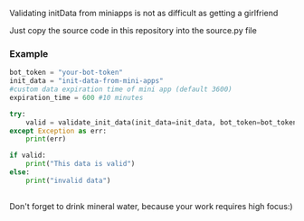 Validating initData from miniapps is not as difficult as getting a girlfriend

Just copy the source code in this repository into the source.py file



### Example
```python 
bot_token = "your-bot-token"
init_data = "init-data-from-mini-apps"
#custom data expiration time of mini app (default 3600)
expiration_time = 600 #10 minutes

try:
    valid = validate_init_data(init_data=init_data, bot_token=bot_token, expiration_time=expiration_time)
except Exception as err:
    print(err)

if valid:
    print("This data is valid")
else:
    print("invalid data")
    
```

Don't forget to drink mineral water, because your work requires high focus:)